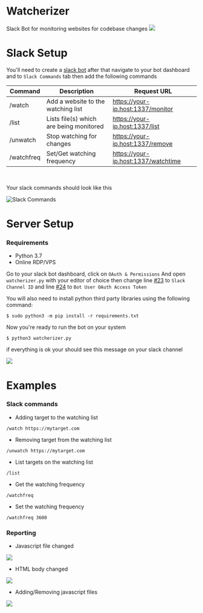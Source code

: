 # Watcherizer
Slack Bot for monitoring websites for codebase changes
![](https://i.ibb.co/ySG2r6v/Untitled-1.png)  


# Slack Setup
You'll need to create a [slack bot](https://get.slack.help/hc/en-us/articles/115005265703-Create-a-bot-for-your-workspace) after that navigate to your bot dashboard and to `Slack Commands` tab then add the following commands


| Command    	| Description                             	| Request URL                                     
|------------	|-----------------------------------------	|-------------------------------------------------
| /watch     	| Add a website to the watching list      	| https://your-ip.host:1337/monitor   
| /list      	| Lists file(s) which are being monitored 	| https://your-ip.host:1337/list
| /unwatch   	| Stop watching for changes               	| https://your-ip.host:1337/remove
| /watchfreq 	| Set/Get watching frequency              	| https://your-ip.host:1337/watchtime
  
&nbsp;

Your slack commands should look like this    

![Slack Commands](https://i.ibb.co/SPz055x/slack-commands.png)


# Server Setup
### Requirements
- Python 3.7
- Online RDP/VPS



Go to your slack bot dashboard, click on `OAuth & Permissions` And open `watcherizer.py` with your editor of choice then change line [#23](https://github.com/BitTheByte/Watcherizer/watcherizer.py#L23) to `Slack Channel ID` and 
line [#24](https://github.com/BitTheByte/Watcherizer/watcherizer.py#L24) to `Bot User OAuth Access Token`

You will also need to install python third party libraries using the following command:
```
$ sudo python3 -m pip install -r requirements.txt
```

Now you're ready to run the bot on your system
```
$ python3 watcherizer.py
```

if everything is ok your should see this message on your slack channel   

![](https://i.ibb.co/N1dB3Tx/Capture.png)


# Examples

### Slack commands 
- Adding target to the watching list

```
/watch https://mytarget.com
```
- Removing target from the watching list

```
/unwatch https://mytarget.com
```
- List targets on the watching list

```
/list
```
- Get the watching frequency

```
/watchfreq
```
- Set the watching frequency

```
/watchfreq 3600
```

### Reporting 
- Javascript file changed

![](https://i.ibb.co/r0Trnyw/report-example2.png)

- HTML body changed

![](https://i.ibb.co/6wZJhkT/report-example3.png)

- Adding/Removing javascript files  

![](https://i.ibb.co/7Nq0t4w/Capture2.png)
